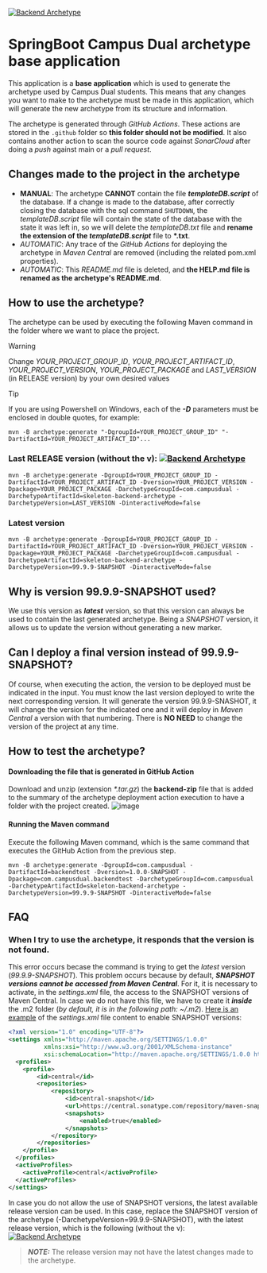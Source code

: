 [![Backend Archetype](https://img.shields.io/maven-central/v/com.campusdual/skeleton-backend-archetype?label=Latest%20backend%20archetype&style=flat-square)](https://maven-badges.herokuapp.com/maven-central/com.campusdual/skeleton-backend-archetype)

# SpringBoot Campus Dual archetype base application
This application is a **base application** which is used to generate the archetype used by Campus Dual students. This means that any changes you want to make to the archetype must be made in this application, which will generate the new archetype from its structure and information. 

The archetype is generated through *GitHub Actions*. These actions are stored in the <code>.github</code> folder so **this folder should not be modified**. It also contains another action to scan the source code against *SonarCloud* after doing a *push* against main or a *pull request*.

## Changes made to the project in the archetype
* **MANUAL**: The archetype **CANNOT** contain the file ***templateDB.script*** of the database. If a change is made to the database, after correctly closing the database with the sql command <code>SHUTDOWN</code>, the *templateDB.script* file will contain the state of the database with the state it was left in, so we will delete the *templateDB.txt* file and **rename the extension of the *templateDB.script*** file to **\*.txt**. 
* *AUTOMATIC*: Any trace of the *GitHub Actions* for deploying the archetype in *Maven Central* are removed (including the related pom.xml properties).
* *AUTOMATIC*: This *README.md* file is deleted, and **the HELP.md file is renamed as the archetype's README.md**.

## How to use the archetype?
The archetype can be used by executing the following Maven command in the folder where we want to place the project.
> [!WARNING]
> Change _YOUR_PROJECT_GROUP_ID_, _YOUR_PROJECT_ARTIFACT_ID_, _YOUR_PROJECT_VERSION_, _YOUR_PROJECT_PACKAGE_ and _LAST_VERSION_ (in RELEASE version) by your own desired values

> [!TIP]
> If you are using Powershell on Windows, each of the _**-D**_ parameters must be enclosed in double quotes, for example:
> ```
> mvn -B archetype:generate "-DgroupId=YOUR_PROJECT_GROUP_ID" "-DartifactId=YOUR_PROJECT_ARTIFACT_ID"...
> ```
### Last RELEASE version (without the v): [![Backend Archetype](https://img.shields.io/maven-central/v/com.campusdual/skeleton-backend-archetype?label=&style=flat-square)](https://maven-badges.herokuapp.com/maven-central/com.campusdual/skeleton-backend-archetype)
```
mvn -B archetype:generate -DgroupId=YOUR_PROJECT_GROUP_ID -DartifactId=YOUR_PROJECT_ARTIFACT_ID -Dversion=YOUR_PROJECT_VERSION -Dpackage=YOUR_PROJECT_PACKAGE -DarchetypeGroupId=com.campusdual -DarchetypeArtifactId=skeleton-backend-archetype -DarchetypeVersion=LAST_VERSION -DinteractiveMode=false
```
### Latest version
```
mvn -B archetype:generate -DgroupId=YOUR_PROJECT_GROUP_ID -DartifactId=YOUR_PROJECT_ARTIFACT_ID -Dversion=YOUR_PROJECT_VERSION -Dpackage=YOUR_PROJECT_PACKAGE -DarchetypeGroupId=com.campusdual -DarchetypeArtifactId=skeleton-backend-archetype -DarchetypeVersion=99.9.9-SNAPSHOT -DinteractiveMode=false
```

## Why is version 99.9.9-SNAPSHOT used?
We use this version as ***latest*** version, so that this version can always be used to contain the last generated archetype. Being a *SNAPSHOT* version, it allows us to update the version without generating a new marker.

## Can I deploy a final version instead of 99.9.9-SNAPSHOT?
Of course, when executing the action, the version to be deployed must be indicated in the input. You must know the last version deployed to write the next corresponding version. It will generate the version 99.9.9-SNASHOT, it will change the version for the indicated one and it will deploy in *Maven Central* a version with that numbering. There is **NO NEED** to change the version of the project at any time.

## How to test the archetype?
#### Downloading the file that is generated in GitHub Action
Download and unzip (extension *\*.tar.gz*) the **backend-zip** file that is added to the summary of the archetype deployment action execution to have a folder with the project created.
![image](https://i.imgur.com/DOpyK5M.png)
#### Running the Maven command
Execute the following Maven command, which is the same command that executes the GitHub Action from the previous step.
```
mvn -B archetype:generate -DgroupId=com.campusdual -DartifactId=backendtest -Dversion=1.0.0-SNAPSHOT -Dpackage=com.campusdual.backendtest -DarchetypeGroupId=com.campusdual -DarchetypeArtifactId=skeleton-backend-archetype -DarchetypeVersion=99.9.9-SNAPSHOT -DinteractiveMode=false
```

## FAQ
### When I try to use the archetype, it responds that the version is not found.
This error occurs becase the command is trying to get the *latest* version (*99.9.9-SNAPSHOT*). This problem occurs because by default, ***SNAPSHOT versions cannot be accessed from Maven Central***. For it, it is necessary to activate, in the *settings.xml* file, the access to the SNAPSHOT versions of Maven Central. In case we do not have this file, we have to create it ***inside*** the .m2 folder (*by default, it is in the following path: ~/.m2*). [Here is an example](https://gist.github.com/supportcampusdual/fa55eb0fa7fd91f825abcc557a1f730d) of the *settings.xml* file content to enable SNAPSHOT versions:
```xml
<?xml version="1.0" encoding="UTF-8"?>
<settings xmlns="http://maven.apache.org/SETTINGS/1.0.0" 
          xmlns:xsi="http://www.w3.org/2001/XMLSchema-instance" 
          xsi:schemaLocation="http://maven.apache.org/SETTINGS/1.0.0 http://maven.apache.org/xsd/settings-1.0.0.xsd">
  <profiles>
	<profile>
		<id>central</id>
		<repositories>
			<repository>
				<id>central-snapshot</id>
				<url>https://central.sonatype.com/repository/maven-snapshots/</url>
				<snapshots>
					<enabled>true</enabled>
				</snapshots>
			</repository>
		</repositories>
	</profile>
  </profiles>
  <activeProfiles>
	<activeProfile>central</activeProfile>
  </activeProfiles>
</settings>
```
In case you do not allow the use of SNAPSHOT versions, the latest available release version can be used. In this case, replace the SNAPSHOT version of the archetype (-DarchetypeVersion=99.9.9-SNAPSHOT), with the latest release version, which is the following (without the v): [![Backend Archetype](https://img.shields.io/maven-central/v/com.campusdual/skeleton-backend-archetype?label=&style=flat-square)](https://maven-badges.herokuapp.com/maven-central/com.campusdual/skeleton-backend-archetype)

> **_NOTE:_**  The release version may not have the latest changes made to the archetype.

